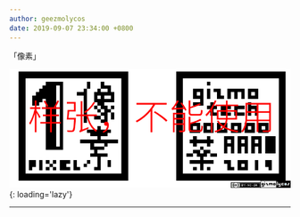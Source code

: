 ```yaml
---
author: geezmolycos
date: 2019-09-07 23:34:00 +0800
---
```


「像素」

![](/images/qq-zone/2019-09-07-pixel.png){: loading='lazy'}

---
